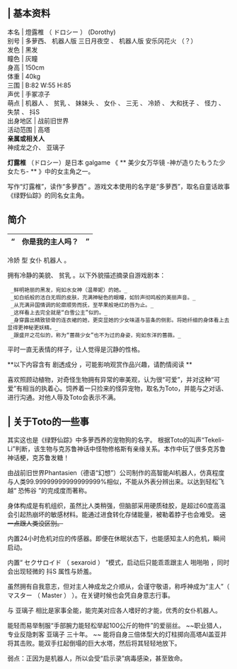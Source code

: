 |  **基本资料**  
---  
本名  |  燈露椎  （  ドロシー  ）  (Dorothy)   
别号  |  多萝西、  机器人版  三日月夜空  、  机器人版  安乐冈花火  （？）   
发色  |  黑发   
瞳色  |  灰瞳   
身高  |  150cm   
体重  |  40kg   
三围  |  B:82 W:55 H:85   
声优  |  手冢凉子   
萌点  |  机器人  、  贫乳  、  妹妹头  、  女仆  、  三无  、  冷娇  、  大和抚子  、  怪力  、  失禁  、  抖S   
出身地区  |  战前旧世界   
活动范围  |  高塔   
**亲属或相关人**  
神成龙之介、  亚璃子  
  
**灯露椎** （ドロシー）是日本  galgame  《 ** 美少女万华镜 -神が造りたもうた少女たち-  ** 》中的女主角之一。

写作“灯露椎”，读作“多萝西”  。游戏文本使用的名字是“多萝西”，取名自童话故事《绿野仙踪》的同名女主角。

##  简介

|  “  |  你是我的主人吗？  |  ”   
---|---|---  
  
冷娇  型  女仆  机器人  。

拥有冷静的美貌、  贫乳  。以下外貌描述摘录自游戏剧本：

    

     _鲜明艳丽的黑发，宛如水女神（温蒂妮）的她。_
     _如白纸般的洁白无瑕的皮肤，充满神秘色的眼瞳，如铃声彻鸣般的美丽声音。_
     _从充满异国情调的轮廓顺势而抚，至苹果般艳红的唇为止。_
     _这样看上去完全就是“白雪公主”似的。_
     _身穿露出精致锁骨的连衣裙的她，更突显她的少女味道与苗条的侧影。将她纤细的身体看上去显得更神秘更妖精。_
     _跟盛开之花似的，称为“蔷薇少女”也不为过的身姿，宛如东洋的蔷薇。_

平时一直无表情的样子，让人觉得是沉静的性格。

**以下内容含有 剧透成分  ，可能影响观赏作品兴趣，请酌情阅读 **

喜欢照顾动植物，对奇怪生物拥有异常的审美观，认为很“可爱”，并对这种“可爱”有相当的执着心。饲养着一只捡来的怪异宠物，取名为Toto，并能与之对话、进行沟通。对他人辱及Toto会表示不满。

|  关于Toto的一些事  
---  
其实这也是《绿野仙踪》中多萝西养的宠物狗的名字。  根据Toto的叫声“Tekeli-
Li”判断，该生物与克苏鲁神话中怪物修格斯有亲缘关系。本作中玩了很多克苏鲁神话梗，克苏鲁发糖！  </br>  
  
由战前旧世界Phantasien（德语“幻想”）公司制作的高智能AI机器人，仿真程度与人类99.99999999999999999%相似，不能从外表分辨出来。以达到轻松飞越“
恐怖谷  ”的完成度而著称。

身体构成是有机组织，虽然比人类稍强，但脑部采用硬质硅胶，是超过60度高温会引起热崩坏的敏感材料。能通过进食转化存储能量，被勒着脖子也会难受。
~~这一点跟人类没区别。~~

内置24小时危机对应的传感器。即便在休眠状态下，也能感知主人的危机，瞬间启动。

内置“  セクサロイド  （  sexaroid  ）  ”模式，启动后只能乖乖跟主人  啪啪啪  ，同时会出现轻微的  抖S  属性与娇羞。

虽然拥有自我意志，但对主人神成龙之介顺从，会谨守敬语，称呼神成为“主人”（  マスター  （  Master  ）  ）。在关键时候也会凭自身意志行事。

与  亚璃子  相比是家事全能，能完美对应各人嗜好的才能，优秀的女仆机器人。

能轻而易举制服“手部腕力能轻松举起100公斤的物件”的爱丽丝。 ~~职业猎人，专业反隐刺客 亚璃子  三十年。 ~~
能将自身三倍体型大的灯柱掷向高塔AI盖亚并将其击败。能双手扛起倒塌的巨大水塔，然后将其轻轻地放下。

弱点：正因为是机器人，所以会受“启示录”病毒感染，甚至致命。

  

  